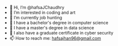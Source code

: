 - 👋 Hi, I’m @hafsaJChaudhry
- 👀 I’m interested in coding and art 
- 🌱 I’m currently job hunting
- 💞️ I have a bachelor's degree in computer science 
- 💞️ I have a master's degree in data science
- 💞️ I also have a graduate certificate in cyber security
- 📫 How to reach me: hafsajhan96@gmail.com

<!---
hafsaJChaudhry/hafsaJChaudhry is a ✨ special ✨ repository because its `README.md` (this file) appears on your GitHub profile.
You can click the Preview link to take a look at your changes.
--->
